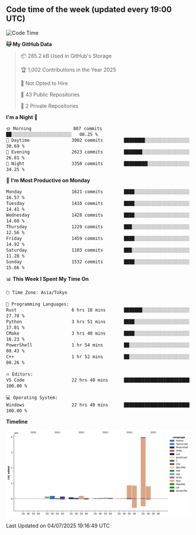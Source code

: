 ## Code time of the week (updated every 19:00 UTC)

<!--START_SECTION:waka-->
![Code Time](http://img.shields.io/badge/Code%20Time-5%2C111%20hrs-blue)

**🐱 My GitHub Data** 

> 📦 285.2 kB Used in GitHub's Storage 
 > 
> 🏆 1,002 Contributions in the Year 2025
 > 
> 🚫 Not Opted to Hire
 > 
> 📜 43 Public Repositories 
 > 
> 🔑 2 Private Repositories 
 > 
**I'm a Night 🦉** 

```text
🌞 Morning                807 commits         ██░░░░░░░░░░░░░░░░░░░░░░░   08.25 % 
🌆 Daytime                3002 commits        ████████░░░░░░░░░░░░░░░░░   30.69 % 
🌃 Evening                2623 commits        ███████░░░░░░░░░░░░░░░░░░   26.81 % 
🌙 Night                  3350 commits        █████████░░░░░░░░░░░░░░░░   34.25 % 
```
📅 **I'm Most Productive on Monday** 

```text
Monday                   1621 commits        ████░░░░░░░░░░░░░░░░░░░░░   16.57 % 
Tuesday                  1410 commits        ████░░░░░░░░░░░░░░░░░░░░░   14.41 % 
Wednesday                1428 commits        ████░░░░░░░░░░░░░░░░░░░░░   14.60 % 
Thursday                 1229 commits        ███░░░░░░░░░░░░░░░░░░░░░░   12.56 % 
Friday                   1459 commits        ████░░░░░░░░░░░░░░░░░░░░░   14.92 % 
Saturday                 1103 commits        ███░░░░░░░░░░░░░░░░░░░░░░   11.28 % 
Sunday                   1532 commits        ████░░░░░░░░░░░░░░░░░░░░░   15.66 % 
```


📊 **This Week I Spent My Time On** 

```text
🕑︎ Time Zone: Asia/Tokyo

💬 Programming Languages: 
Rust                     6 hrs 18 mins       ███████░░░░░░░░░░░░░░░░░░   27.78 % 
Python                   3 hrs 51 mins       ████░░░░░░░░░░░░░░░░░░░░░   17.01 % 
CMake                    3 hrs 40 mins       ████░░░░░░░░░░░░░░░░░░░░░   16.23 % 
PowerShell               1 hr 54 mins        ██░░░░░░░░░░░░░░░░░░░░░░░   08.43 % 
C++                      1 hr 52 mins        ██░░░░░░░░░░░░░░░░░░░░░░░   08.26 % 

🔥 Editors: 
VS Code                  22 hrs 40 mins      █████████████████████████   100.00 % 

💻 Operating System: 
Windows                  22 hrs 40 mins      █████████████████████████   100.00 % 
```

**Timeline**

![Lines of Code chart](https://raw.githubusercontent.com/SARDONYX-sard/SARDONYX-sard/main/assets/bar_graph.png)


 Last Updated on 04/07/2025 19:16:49 UTC
<!--END_SECTION:waka-->